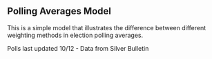## Polling Averages Model
This is a simple model that illustrates the difference between different weighting methods in election polling averages.

Polls last updated 10/12 - Data from Silver Bulletin
